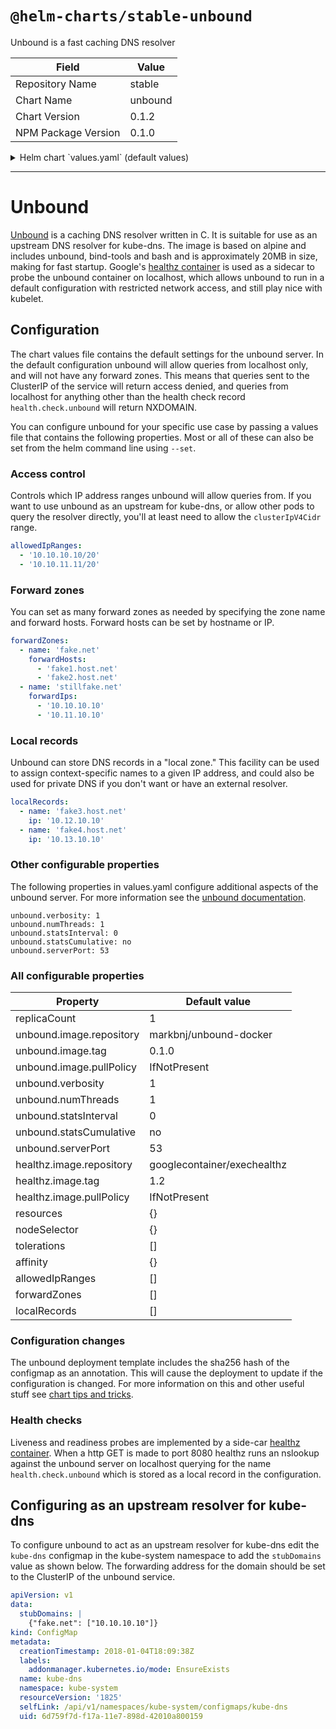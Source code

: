 # `@helm-charts/stable-unbound`

Unbound is a fast caching DNS resolver

| Field               | Value   |
| ------------------- | ------- |
| Repository Name     | stable  |
| Chart Name          | unbound |
| Chart Version       | 0.1.2   |
| NPM Package Version | 0.1.0   |

<details>

<summary>Helm chart `values.yaml` (default values)</summary>

```yaml
replicaCount: 1

# values that pertain to the unbound container, for more information
# on unbound configuration see http://unbound.net/documentation/unbound.conf.html
unbound:
  image:
    repository: markbnj/unbound-docker
    tag: '0.1.0'
    pullPolicy: IfNotPresent
  verbosity: 1
  numThreads: 1
  statsInterval: 0
  statsCumulative: 'no'
  serverPort: 53

# values that pertain to the exechealthz container, for more information see
# https://github.com/kubernetes/contrib/tree/master/exec-healthz
healthz:
  image:
    repository: googlecontainer/exechealthz
    tag: '1.2'
    pullPolicy: IfNotPresent

resources: {}

nodeSelector: {}

tolerations: []

affinity: {}
# Controls which IP address ranges unbound will allow queries from.
# If you want to use unbound as an upstream for kube-dns, or allow other pods
# to query the resolver directly, you'll at least need to allow the
# clusterIpV4Cidr range.

# allowedIpRanges:
# - "10.10.10.10/20"

# You can set as many forward zones as needed by specifying the zone name
# and forward hosts. Forward hosts can be set by hostname or ip.

# forwardZones:
# - name: "fake.net"
#   forwardHosts:
#   - "fake1.host.net"
#   forwardIps:
#   - "10.10.10.10"

# Unbound can store DNS records in a "local zone." This facility can be used to
# assign context-specific names to a given IP address, and could also be used for
# private DNS if you don't want or have an external resolver.

# localRecords:
# - name: "fake3.host.net"
#   ip: "10.12.10.10"
```

</details>

---

# Unbound

[Unbound](http://www.unbound.net) is a caching DNS resolver written in C. It is suitable for use as an upstream DNS resolver for kube-dns. The image is based on alpine and includes unbound, bind-tools and bash and is approximately 20MB in size, making for fast startup. Google's [healthz container](https://hub.docker.com/r/googlecontainer/exechealthz/) is used as a sidecar to probe the unbound container on localhost, which allows unbound to run in a default configuration with restricted network access, and still play nice with kubelet.

## Configuration

The chart values file contains the default settings for the unbound server. In the default configuration unbound will allow queries from localhost only, and will not have any forward zones. This means that queries sent to the ClusterIP of the service will return access denied, and queries from localhost for anything other than the health check record `health.check.unbound` will return NXDOMAIN.

You can configure unbound for your specific use case by passing a values file that contains the following properties. Most or all of these can also be set from the helm command line using `--set`.

### Access control

Controls which IP address ranges unbound will allow queries from. If you want to use unbound as an upstream for kube-dns, or allow other pods to query the resolver directly, you'll at least need to allow the `clusterIpV4Cidr` range.

```yaml
allowedIpRanges:
  - '10.10.10.10/20'
  - '10.10.11.11/20'
```

### Forward zones

You can set as many forward zones as needed by specifying the zone name and forward hosts. Forward hosts can be set by hostname or IP.

```yaml
forwardZones:
  - name: 'fake.net'
    forwardHosts:
      - 'fake1.host.net'
      - 'fake2.host.net'
  - name: 'stillfake.net'
    forwardIps:
      - '10.10.10.10'
      - '10.11.10.10'
```

### Local records

Unbound can store DNS records in a "local zone." This facility can be used to assign context-specific names to a given IP address, and could also be used for private DNS if you don't want or have an external resolver.

```yaml
localRecords:
  - name: 'fake3.host.net'
    ip: '10.12.10.10'
  - name: 'fake4.host.net'
    ip: '10.13.10.10'
```

### Other configurable properties

The following properties in values.yaml configure additional aspects of the unbound server. For more information see the [unbound documentation](http://unbound.net/documentation/unbound.conf.html).

```
unbound.verbosity: 1
unbound.numThreads: 1
unbound.statsInterval: 0
unbound.statsCumulative: no
unbound.serverPort: 53
```

### All configurable properties

| Property                 | Default value               |
| ------------------------ | --------------------------- |
| replicaCount             | 1                           |
| unbound.image.repository | markbnj/unbound-docker      |
| unbound.image.tag        | 0.1.0                       |
| unbound.image.pullPolicy | IfNotPresent                |
| unbound.verbosity        | 1                           |
| unbound.numThreads       | 1                           |
| unbound.statsInterval    | 0                           |
| unbound.statsCumulative  | no                          |
| unbound.serverPort       | 53                          |
| healthz.image.repository | googlecontainer/exechealthz |
| healthz.image.tag        | 1.2                         |
| healthz.image.pullPolicy | IfNotPresent                |
| resources                | {}                          |
| nodeSelector             | {}                          |
| tolerations              | []                          |
| affinity                 | {}                          |
| allowedIpRanges          | []                          |
| forwardZones             | []                          |
| localRecords             | []                          |

### Configuration changes

The unbound deployment template includes the sha256 hash of the configmap as an annotation. This will cause the deployment to update if the configuration is changed. For more information on this and other useful stuff see [chart tips and tricks](https://github.com/kubernetes/helm/blob/master/docs/charts_tips_and_tricks.md).

### Health checks

Liveness and readiness probes are implemented by a side-car [healthz container](https://github.com/kubernetes/contrib/tree/master/exec-healthz). When a http GET is made to port 8080 healthz runs an nslookup against the unbound server on localhost querying for the name `health.check.unbound` which is stored as a local record in the configuration.

## Configuring as an upstream resolver for kube-dns

To configure unbound to act as an upstream resolver for kube-dns edit the `kube-dns` configmap in the kube-system namespace to add the `stubDomains` value as shown below. The forwarding address for the domain should be set to the ClusterIP of the unbound service.

```yaml
apiVersion: v1
data:
  stubDomains: |
    {"fake.net": ["10.10.10.10"]}
kind: ConfigMap
metadata:
  creationTimestamp: 2018-01-04T18:09:38Z
  labels:
    addonmanager.kubernetes.io/mode: EnsureExists
  name: kube-dns
  namespace: kube-system
  resourceVersion: '1825'
  selfLink: /api/v1/namespaces/kube-system/configmaps/kube-dns
  uid: 6d759f7d-f17a-11e7-898d-42010a800159
```
